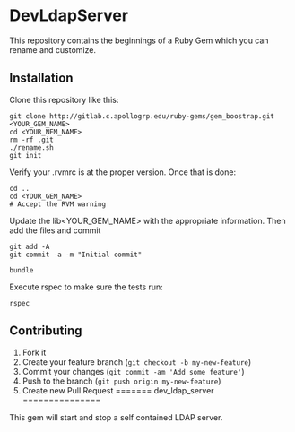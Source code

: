 # DevLdapServer

This repository contains the beginnings of a Ruby Gem which you can rename and customize.

## Installation

Clone this repository like this:

    git clone http://gitlab.c.apollogrp.edu/ruby-gems/gem_boostrap.git <YOUR_GEM_NAME>
    cd <YOUR_NEM_NAME>
    rm -rf .git
    ./rename.sh
    git init

Verify your .rvmrc is at the proper version.  Once that is done:

    cd ..
    cd <YOUR_GEM_NAME>
    # Accept the RVM warning

Update the lib<YOUR_GEM_NAME> with the appropriate information.  Then add the files and commit

    git add -A
    git commit -a -m "Initial commit"

    bundle

Execute rspec to make sure the tests run:

    rspec

## Contributing

1. Fork it
2. Create your feature branch (`git checkout -b my-new-feature`)
3. Commit your changes (`git commit -am 'Add some feature'`)
4. Push to the branch (`git push origin my-new-feature`)
5. Create new Pull Request
=======
dev_ldap_server
===============

This gem will start and stop a self contained LDAP server.
